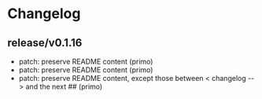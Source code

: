 # Changelog

## release/v0.1.16
* patch: preserve README content (primo)
* patch: preserve README content (primo)
* patch: preserve README content, except those between < changelog --> and the next ## (primo)
